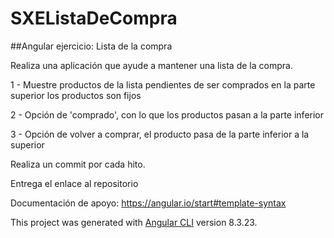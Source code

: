# SXEListaDeCompra

##Angular ejercicio: Lista de la compra

Realiza una aplicación que ayude a mantener una lista de la compra.

1 - Muestre productos de la lista pendientes de ser comprados en la parte superior
los productos son fijos

2 - Opción de 'comprado', con lo que los productos pasan a la parte inferior

3 - Opción de volver a comprar, el producto pasa de la parte inferior a la superior


Realiza un commit por cada hito.

Entrega el enlace al repositorio

Documentación de apoyo: https://angular.io/start#template-syntax








This project was generated with [Angular CLI](https://github.com/angular/angular-cli) version 8.3.23.
